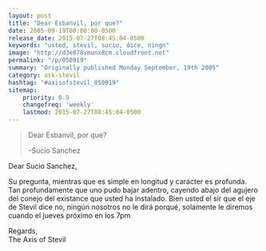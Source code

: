 ```yaml
---
layout: post
title: "Dear Esbanvil, por que?"
date: 2005-09-19T00:00:00-0500
release_date: 2015-07-27T08:45:04-0500
keywords: "usted, stevil, sucio, dice, ningn"
image: "http://d3e878vmunx8cm.cloudfront.net"
permalink: "/p/050919"
summary: "Originally published Monday September, 19th 2005"
category: ask-stevil
hashtag: "#axisofstevil_050919"
sitemap:
    priority: 0.9
    changefreq: 'weekly'
    lastmod: 2015-07-27T08:45:04-0500
---
```


> Dear Esbanvil, por que?
> 
> -Sucio Sanchez

Dear Sucio Sanchez,

Su pregunta, mientras que es simple en longitud y carácter es profunda. Tan profundamente que uno pudo bajar adentro, cayendo abajo del agujero del conejo del existance que usted ha instalado. Bien usted el sir que el eje de Stevil dice no, ningún nosotros no le dirá porqué, solamente le diremos cuando el jueves próximo en los 7pm

Regards,  
The Axis of Stevil
